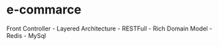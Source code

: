 # e-commarce

Front Controller - Layered Architecture - RESTFull - Rich Domain Model - Redis - MySql
